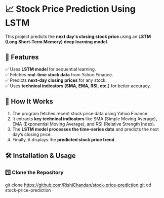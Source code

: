 # 📈 Stock Price Prediction Using LSTM

This project predicts the **next day's closing stock price** using an **LSTM (Long Short-Term Memory) deep learning model**. 

## 🚀 Features
✅ Uses **LSTM model** for sequential learning.  
✅ Fetches **real-time stock data** from Yahoo Finance.  
✅ Predicts **next-day closing prices** for any stock.  
✅ Uses **technical indicators (SMA, EMA, RSI, etc.)** for better accuracy.  

## 📌 How It Works
1. The program fetches recent stock price data using Yahoo Finance.
2. It extracts **key technical indicators** like SMA (Simple Moving Average), EMA (Exponential Moving Average), and RSI (Relative Strength Index).
3. The **LSTM model processes the time-series data** and predicts the next day’s closing price.
4. Finally, it displays the **predicted stock price trend**.

## 🛠 Installation & Usage
### 1️⃣ Clone the Repository

git clone https://github.com/RishiChandan/stock-price-prediction.git
cd stock-price-prediction
